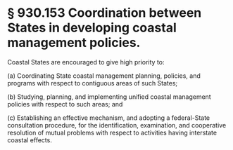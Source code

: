 # § 930.153   Coordination between States in developing coastal management policies.

Coastal States are encouraged to give high priority to: 


(a) Coordinating State coastal management planning, policies, and programs with respect to contiguous areas of such States; 


(b) Studying, planning, and implementing unified coastal management policies with respect to such areas; and 


(c) Establishing an effective mechanism, and adopting a federal-State consultation procedure, for the identification, examination, and cooperative resolution of mutual problems with respect to activities having interstate coastal effects.




